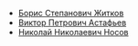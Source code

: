* [Борис Степанович Житков](Борис%20Степанович%20Житков)
* [Виктор Петрович Астафьев](Виктор%20Петрович%20Астафьев)
* [Николай Николаевич Носов](Николай%20Николаевич%20Носов)
